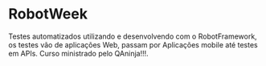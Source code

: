 # RobotWeek
Testes automatizados utilizando e desenvolvendo com o RobotFramework, os testes vão de aplicações Web, passam por Aplicações mobile até testes em APIs. Curso ministrado pelo QAninja!!!.
